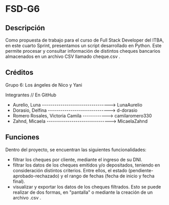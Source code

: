 # FSD-G6

## Descripción
Como propuesta de trabajo para el curso de Full Stack Developer del ITBA, en este cuarto Sprint, presentamos un script desarrollado en Python. Este permite procesar y consultar información de distintos cheques bancarios almacenados en un archivo CSV llamado cheque.csv .

## Créditos

Grupo 6: Los ángeles de Nico y Yani

Integrantes // En GitHub
- Aurelio, Luna ---------------------------------> LunaAurelio
- Dorasio, Delfina ------------------------------> d-dorasio
- Romero Rosales, Victoria Camila ------------> camilaromero330
- Zahnd, Micaela -------------------------------> MicaelaZahnd

## Funciones

Dentro del proyecto, se encuentran las siguientes funcionalidades:
 - filtrar los cheques por cliente, mediante el ingreso de su DNI.
 - filtrar los datos de los cheques emitidos y/o depositados, teniendo en consideración distintos criterios. Entre ellos, el estado (pendiente-aprobado-rechazado) y el rango de fechas (fecha de inicio y fecha final).
 - visualizar y exportar los datos de los cheques filtrados. Esto se puede realizar de dos formas, en "pantalla" o mediante la creación de un archivo .csv .
